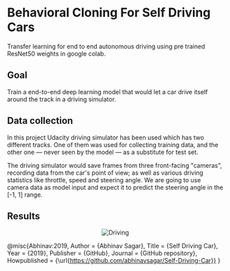 # Behavioral Cloning For Self Driving Cars

Transfer learning for end to end autonomous driving using pre trained ResNet50 weights in google colab.

## Goal

Train a end-to-end deep learning model that would let a car drive itself around the track in a driving simulator.

## Data collection

In this project Udacity driving simulator has been used which has two different tracks. One of them was used for collecting training data, and the other one — never seen by the model — as a substitute for test set.

The driving simulator would save frames from three front-facing "cameras", recording data from the car's point of view; as well as various driving statistics like throttle, speed and steering angle. We are going to use camera data as model input and expect it to predict the steering angle in the [-1, 1] range.

## Results

<p align="center">
  <img src="run.gif" alt="Driving"/>
</p>

@misc{Abhinav:2019,
  Author = {Abhinav Sagar},
  Title = {Self Driving Car},
  Year = {2019},
  Publisher = {GitHub},
  Journal = {GitHub repository},
  Howpublished = {\url{https://github.com/abhinavsagar/Self-Driving-Car}}
}


